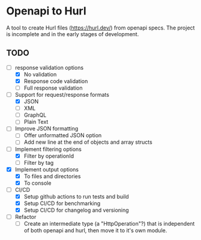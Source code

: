 # Openapi to Hurl

A tool to create Hurl files (https://hurl.dev/) from openapi specs. The project 
is incomplete and in the early stages of development.

## TODO
- [ ] response validation options
    - [x] No validation
    - [x] Response code validation
    - [ ] Full response validation
- [ ] Support for request/response formats
    - [x] JSON
    - [ ] XML
    - [ ] GraphQL
    - [ ] Plain Text
- [ ] Improve JSON formatting
    - [ ] Offer unformatted JSON option
    - [ ] Add new line at the end of objects and array structs
- [ ] Implement filtering options
    - [x] Filter by operationId
    - [ ] Filter by tag
- [x] Implement output options
    - [x] To files and directories
    - [x] To console
- [ ] CI/CD
    - [x] Setup github actions to run tests and build
    - [x] Setup CI/CD for benchmarking
    - [x] Setup CI/CD for changelog and versioning
- [ ] Refactor
    - [ ] Create an intermediate type (a "HttpOperation"?) that is independent
        of both openapi and hurl, then move it to it's own module.
